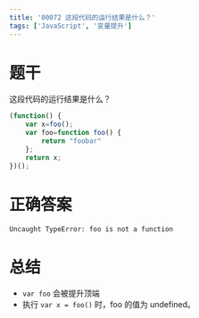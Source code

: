 ```yaml
---
title: '00072 这段代码的运行结果是什么？'
tags: ['JavaScript', '变量提升']
---
```


# 题干

这段代码的运行结果是什么？

```jsx
(function() {
    var x=foo();
    var foo=function foo() {
        return "foobar"
    };
    return x;
})();
```

# 正确答案

`Uncaught TypeError: foo is not a function`

# 总结

- `var foo` 会被提升顶端
- 执行 `var x = foo()` 时，foo 的值为 undefined。